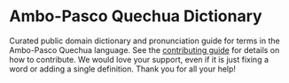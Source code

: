 
# Ambo-Pasco Quechua Dictionary

Curated public domain dictionary and pronunciation guide for terms in the Ambo-Pasco Quechua language. See the [contributing guide](https://github.com/drumworkteam/term/blob/make/.github/contributing.md) for details on how to contribute. We would love your support, even if it is just fixing a word or adding a single definition. Thank you for all your help!